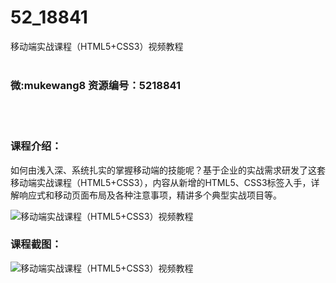 # 52_18841
移动端实战课程（HTML5+CSS3）视频教程
<br/></br>
<h3>微:mukewang8 资源编号：5218841</h3>
<br/></br>
<h3>课程介绍：</h3>
<p>如何由浅入深、系统扎实的掌握移动端的技能呢？基于企业的实战需求研发了这套<a title="查看与 移动端实战 相关的文章" target="_blank">移动端实战</a>课程（HTML5+CSS3），内容从新增的HTML5、CSS3标签入手，详解响应式和移动页面布局及各种注意事项，精讲多个典型实战项目等。</p>
<p><img src="https://www.ko996.com/wp-content/uploads/img/2021/03/1-24-300x160.png" alt="移动端实战课程（HTML5+CSS3）视频教程"></p>
<div class="info-desc">
<h3>课程截图：</h3>
<p><img src="https://www.ko996.com/wp-content/uploads/img/2021/03/2-22.png" alt="移动端实战课程（HTML5+CSS3）视频教程"></p>


			
</div>
